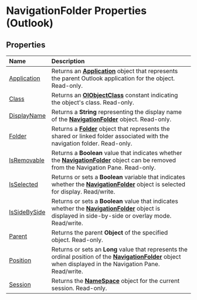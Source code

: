
# NavigationFolder Properties (Outlook)

## Properties



|**Name**|**Description**|
|:-----|:-----|
|[Application](23b09ccd-ea8a-68a1-401b-122319a581ce.md)|Returns an  **[Application](797003e7-ecd1-eccb-eaaf-32d6ddde8348.md)** object that represents the parent Outlook application for the object. Read-only.|
|[Class](deffea9a-2171-6ec5-2c55-c37d98960b40.md)|Returns an  **[OlObjectClass](33d724b3-df3c-2a7f-a80f-93b66d96f588.md)** constant indicating the object's class. Read-only.|
|[DisplayName](51bdcbaf-0fa7-8cba-953d-13da4a5abc27.md)|Returns a  **String** representing the display name of the **[NavigationFolder](c8d7aabb-58ba-df5e-ccdc-06f73db7726c.md)** object. Read-only.|
|[Folder](0d8edd40-3f8d-dc2b-5cba-80ed1662cc48.md)|Returns a  **[Folder](3cf6cda8-6d70-666e-2643-9d9c5b9cacfc.md)** object that represents the shared or linked folder associated with the navigation folder. Read-only.|
|[IsRemovable](9fff5f32-2ac4-5ed3-c6d5-10962de8b34f.md)|Returns a  **Boolean** value that indicates whether the **[NavigationFolder](c8d7aabb-58ba-df5e-ccdc-06f73db7726c.md)** object can be removed from the Navigation Pane. Read-only.|
|[IsSelected](a8fb9430-0477-2417-0dba-e30e9f8ebe8d.md)|Returns or sets a  **Boolean** variable that indicates whether the **[NavigationFolder](c8d7aabb-58ba-df5e-ccdc-06f73db7726c.md)** object is selected for display. Read/write.|
|[IsSideBySide](00a49ce6-ad74-1f24-2aaa-e79a3409c9c9.md)|Returns or sets a  **Boolean** value that indicates whether the **[NavigationFolder](c8d7aabb-58ba-df5e-ccdc-06f73db7726c.md)** object is displayed in side-by-side or overlay mode. Read/write.|
|[Parent](a257247d-1308-fa8b-a07c-33b41c0740ca.md)|Returns the parent  **Object** of the specified object. Read-only.|
|[Position](cfa86104-c191-51f8-4da3-dc3c26d6a7ed.md)|Returns or sets an  **Long** value that represents the ordinal position of the **[NavigationFolder](c8d7aabb-58ba-df5e-ccdc-06f73db7726c.md)** object when displayed in the Navigation Pane. Read/write.|
|[Session](f31a9538-4ebe-80f1-aa93-4d7de8e0bb7e.md)|Returns the  **[NameSpace](f0dcaa19-07f5-5d42-a3bf-2e42b7885644.md)** object for the current session. Read-only.|

